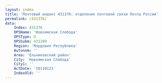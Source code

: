 ```yaml
---
layout: index
title: 'Почтовый индекс 431376: отделение почтовой связи Почты России'
permalink: /431376/
data:
    Index: 431376
    OPSName: 'Новоямская Слобода'
    OPSType: О
    OPSSubm: 431289
    Region: 'Мордовия Республика'
    Autonom: ''
    Area: 'Ельниковский район'
    City: 'Новоямская Слобода'
    City1: ''
    ActDate: '20110121'
    IndexOld: ''
---
```

